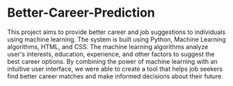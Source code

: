 # Better-Career-Prediction
This project aims to provide better career and job suggestions to individuals using machine learning. The system is built
using Python, Machine Learning algorithms, HTML, and CSS. The machine learning algorithms analyze user's interests,
education, experience, and other factors to suggest the best career options. By combining the power of machine learning
with an intuitive user interface, we were able to create a tool that helps job seekers find better career matches and make
informed decisions about their future.
